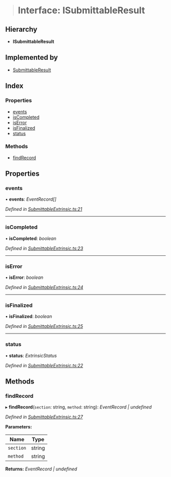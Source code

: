 > # Interface: ISubmittableResult

## Hierarchy

* **ISubmittableResult**

## Implemented by

* [SubmittableResult](../classes/_submittableextrinsic_.submittableresult.md)

## Index

### Properties

* [events](_submittableextrinsic_.isubmittableresult.md#events)
* [isCompleted](_submittableextrinsic_.isubmittableresult.md#iscompleted)
* [isError](_submittableextrinsic_.isubmittableresult.md#iserror)
* [isFinalized](_submittableextrinsic_.isubmittableresult.md#isfinalized)
* [status](_submittableextrinsic_.isubmittableresult.md#status)

### Methods

* [findRecord](_submittableextrinsic_.isubmittableresult.md#findrecord)

## Properties

###  events

• **events**: *EventRecord[]*

*Defined in [SubmittableExtrinsic.ts:21](https://github.com/polkadot-js/api/blob/35622a9/packages/api/src/SubmittableExtrinsic.ts#L21)*

___

###  isCompleted

• **isCompleted**: *boolean*

*Defined in [SubmittableExtrinsic.ts:23](https://github.com/polkadot-js/api/blob/35622a9/packages/api/src/SubmittableExtrinsic.ts#L23)*

___

###  isError

• **isError**: *boolean*

*Defined in [SubmittableExtrinsic.ts:24](https://github.com/polkadot-js/api/blob/35622a9/packages/api/src/SubmittableExtrinsic.ts#L24)*

___

###  isFinalized

• **isFinalized**: *boolean*

*Defined in [SubmittableExtrinsic.ts:25](https://github.com/polkadot-js/api/blob/35622a9/packages/api/src/SubmittableExtrinsic.ts#L25)*

___

###  status

• **status**: *ExtrinsicStatus*

*Defined in [SubmittableExtrinsic.ts:22](https://github.com/polkadot-js/api/blob/35622a9/packages/api/src/SubmittableExtrinsic.ts#L22)*

## Methods

###  findRecord

▸ **findRecord**(`section`: string, `method`: string): *EventRecord | undefined*

*Defined in [SubmittableExtrinsic.ts:27](https://github.com/polkadot-js/api/blob/35622a9/packages/api/src/SubmittableExtrinsic.ts#L27)*

**Parameters:**

Name | Type |
------ | ------ |
`section` | string |
`method` | string |

**Returns:** *EventRecord | undefined*